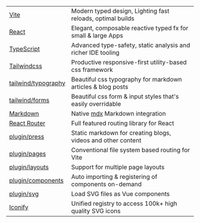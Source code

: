 
|                                                                            |                                                              |
|----------------------------------------------------------------------------|--------------------------------------------------------------|
| [Vite](https://vitejs.dev)                                                 | Modern typed design, Lighting fast reloads, optimal builds   |
| [React](https://react.dev)                                                 | Elegant, composable reactive typed fx for small & large Apps |
| [TypeScript](https://www.typescriptlang.org)                               | Advanced type-safety, static analysis and richer IDE tooling |
| [Tailwindcss](https://tailwindcss.com)                                     | Productive responsive-first utility-based css framework      |
| [tailwind/typography](https://tailwindcss-typography.vercel.app)           | Beautiful css typography for markdown articles & blog posts  |
| [tailwind/forms](https://github.com/tailwindlabs/tailwindcss-forms)        | Beautiful css form & input styles that's easily overridable  |
| [Markdown](https://mdxjs.com/docs/getting-started/)                        | Native [mdx](https://mdxjs.com) Markdown integration         |
| [React Router](https://reactrouter.com)                                    | Full featured routing library for React                      |
| [plugin/press](https://github.com/ServiceStack/vite-plugin-press)          | Static markdown for creating blogs, videos and other content |
| [plugin/pages](https://github.com/hannoeru/vite-plugin-pages)              | Conventional file system based routing for Vite              |
| [plugin/layouts](https://github.com/JohnCampionJr/vite-plugin-vue-layouts) | Support for multiple page layouts                            |
| [plugin/components](https://github.com/antfu/unplugin-vue-components)      | Auto importing & registering of components on-demand         |
| [plugin/svg](https://github.com/jpkleemans/vite-svg-loader)                | Load SVG files as Vue components                             |
| [Iconify](https://iconify.design)                                          | Unified registry to access 100k+ high quality SVG icons      |
